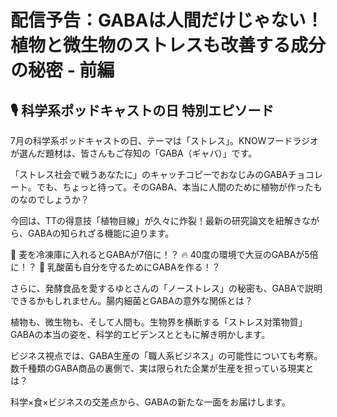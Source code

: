 # 配信予告：GABAは人間だけじゃない！植物と微生物のストレスも改善する成分の秘密 - 前編

## 🎙️ 科学系ポッドキャストの日 特別エピソード

7月の科学系ポッドキャストの日、テーマは「ストレス」。KNOWフードラジオが選んだ題材は、皆さんもご存知の「GABA（ギャバ）」です。

「ストレス社会で戦うあなたに」のキャッチコピーでおなじみのGABAチョコレート。でも、ちょっと待って。そのGABA、本当に人間のために植物が作ったものなのでしょうか？

今回は、TTの得意技「植物目線」が久々に炸裂！最新の研究論文を紐解きながら、GABAの知られざる機能に迫ります。

🌱 麦を冷凍庫に入れるとGABAが7倍に！？
🔥 40度の環境で大豆のGABAが5倍に！？
🦠 乳酸菌も自分を守るためにGABAを作る！？

さらに、発酵食品を愛するゆとさんの「ノーストレス」の秘密も、GABAで説明できるかもしれません。腸内細菌とGABAの意外な関係とは？

植物も、微生物も、そして人間も。生物界を横断する「ストレス対策物質」GABAの本当の姿を、科学的エビデンスとともに解き明かします。

ビジネス視点では、GABA生産の「職人系ビジネス」の可能性についても考察。数千種類のGABA商品の裏側で、実は限られた企業が生産を担っている現実とは？

科学×食×ビジネスの交差点から、GABAの新たな一面をお届けします。